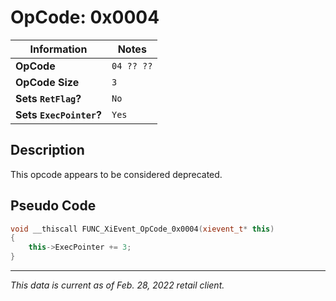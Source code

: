 # OpCode: 0x0004

| Information               | Notes |
|---                        |---    |
| **OpCode**                | `04 ?? ??` |
| **OpCode Size**           | `3`   |
| **Sets `RetFlag`?**       | `No`  |
| **Sets `ExecPointer`?**   | `Yes` |

## Description

This opcode appears to be considered deprecated. 

## Pseudo Code

```cpp
void __thiscall FUNC_XiEvent_OpCode_0x0004(xievent_t* this)
{
    this->ExecPointer += 3;
}
```

---

_This data is current as of Feb. 28, 2022 retail client._